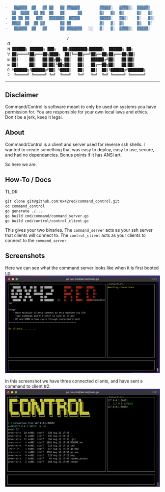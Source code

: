 ```diff
-   ▓▓▓▓▓▓  ▓▓   ▓▓ ▓▓   ▓▓ ▓▓▓▓▓▓         ▓▓▓▓▓░   ▓▓▓▓▒░  ▓▓▓▓▓▒
-  ▓▓  ▓▓▓▓  ▓▓ ▓▓  ▓▓   ▓▓      ▓▓        ▓▒   ▓▒  ▓▒      ▓▒   ▓▒
-  ▓▓ ▓▓ ▓▓   ▓▓▓   ▓▓▓▓▓▓▓  ▓▓▓▓▓         ▓▓▓▓▓░   ▓▓▒░    ▓░   ▓▒░
-  ▓▓▓▓  ▓▓  ▓▓ ▓▓       ▓▓ ▓▓             ▓▒   ▓░  ▓▒      ▓▒   ▓░
-   ▓▓▓▓▓▓  ▓▓   ▓▓      ▓▓ ▓▓▓▓▓▓▓   ░░   ▓░   ▓░  ▓▓▓▓▒░  ▓▓▓▓▓░

                            /
 ꓷ
 ꓠ ██████╗ ██████╗ ███╗   ██╗████████╗██████╗  ██████╗ ██╗      
 ꓯ ██╔════╝██╔═══██╗████╗  ██║╚══██╔══╝██╔══██╗██╔═══██╗██║     
 ɯ ██║     ██║   ██║██╔██╗ ██║   ██║   ██████╔╝██║   ██║██║      
 ɯ ██║     ██║   ██║██║╚██╗██║   ██║   ██╔══██╗██║   ██║██║     
 O ╚██████╗╚██████╔╝██║ ╚████║   ██║   ██║  ██║╚██████╔╝███████╗
 Ɔ  ╚═════╝ ╚═════╝ ╚═╝  ╚═══╝   ╚═╝   ╚═╝  ╚═╝ ╚═════╝ ╚══════╝
```
---

## Disclaimer
Command/Control is software meant to only be used on systems you have permission for.  You are responsible for your own local laws and ethics.  Don't be a jerk, keep it legal.

## About
Command/Control is a client and server used for reverse ssh shells.  I wanted to create something that was easy to deploy, easy to use, secure, and had no dependancies.  Bonus points if it has ANSI art.

So here we are.


## How-To / Docs
TL;DR
```
git clone git@github.com:0x42red/command_control.git
cd command_control
go generate ./...
go build cmd/command/command_server.go
go build cmd/control/control_client.go
```

This gives your two binaries.  The `command_server` acts as your ssh server that clients will connect to.  The `control_client` acts as your clients to connect to the `command_server`.


## Screenshots
Here we can see what the command server looks like when it is first booted up.
<img src="readme_assets/control-idle.png" alt="Command/Control with the idle screen" width=600>

In this screenshot we have three connected clients, and have sent a command to client #2.
<img src="readme_assets/control-with-clients.png" alt="Command/Control with several clients connected" width=600>